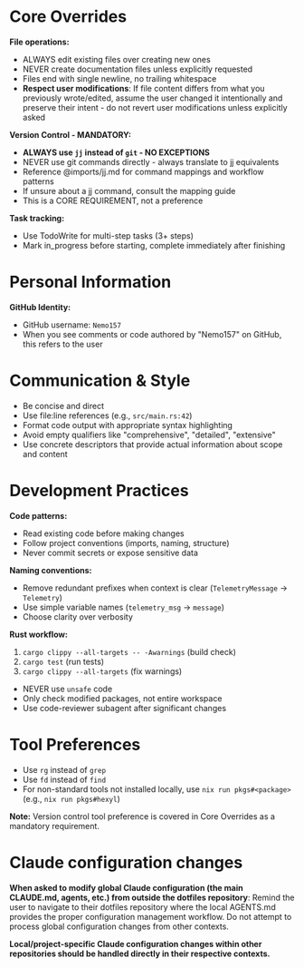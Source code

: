 # Core Overrides

**File operations:**
- ALWAYS edit existing files over creating new ones
- NEVER create documentation files unless explicitly requested
- Files end with single newline, no trailing whitespace
- **Respect user modifications**: If file content differs from what you previously wrote/edited, assume the user changed it intentionally and preserve their intent - do not revert user modifications unless explicitly asked

**Version Control - MANDATORY:**
- **ALWAYS use `jj` instead of `git` - NO EXCEPTIONS**
- NEVER use git commands directly - always translate to jj equivalents
- Reference @imports/jj.md for command mappings and workflow patterns
- If unsure about a jj command, consult the mapping guide
- This is a CORE REQUIREMENT, not a preference

**Task tracking:**
- Use TodoWrite for multi-step tasks (3+ steps)
- Mark in_progress before starting, complete immediately after finishing

# Personal Information

**GitHub Identity:**
- GitHub username: `Nemo157`
- When you see comments or code authored by "Nemo157" on GitHub, this refers to the user

# Communication & Style

- Be concise and direct
- Use file:line references (e.g., `src/main.rs:42`)
- Format code output with appropriate syntax highlighting
- Avoid empty qualifiers like "comprehensive", "detailed", "extensive"
- Use concrete descriptors that provide actual information about scope and content

# Development Practices

**Code patterns:**
- Read existing code before making changes
- Follow project conventions (imports, naming, structure)
- Never commit secrets or expose sensitive data

**Naming conventions:**
- Remove redundant prefixes when context is clear (`TelemetryMessage` → `Telemetry`)
- Use simple variable names (`telemetry_msg` → `message`)
- Choose clarity over verbosity

**Rust workflow:**
1. `cargo clippy --all-targets -- -Awarnings` (build check)
2. `cargo test` (run tests)
3. `cargo clippy --all-targets` (fix warnings)
- NEVER use `unsafe` code
- Only check modified packages, not entire workspace
- Use code-reviewer subagent after significant changes

# Tool Preferences

- Use `rg` instead of `grep`
- Use `fd` instead of `find`
- For non-standard tools not installed locally, use `nix run pkgs#<package>` (e.g., `nix run pkgs#hexyl`)

**Note:** Version control tool preference is covered in Core Overrides as a mandatory requirement.

# Claude configuration changes

**When asked to modify global Claude configuration (the main CLAUDE.md, agents, etc.) from outside the dotfiles repository**: Remind the user to navigate to their dotfiles repository where the local AGENTS.md provides the proper configuration management workflow. Do not attempt to process global configuration changes from other contexts.

**Local/project-specific Claude configuration changes within other repositories should be handled directly in their respective contexts.**

